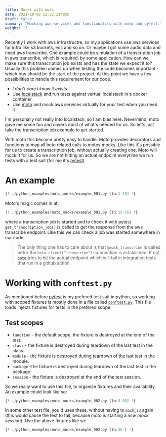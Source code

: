 ```yaml
--- 
title: Mocks with moto 
date: 2021-10-08 12:22.214030
draft: false
summary: "Mocking aws services and functionality with moto and pytest."
weight: -3
---
```


Recently I work with aws infrastructre, so my applications use aws services for infra like
s3 buckets, ecs and so on. Or maybe I got some audio data and need aws transcribe. 
One example could be simulation of a transcription job in aws transcribe, which is 
required, by some application. How can we make sure this transcription job exists and has 
the state we expect it to? Usually this problem comes up when testing the code
becomes important - which btw should be the start of the project. At this point we have a 
few possibilities to handle this requirement for our code.

* *I don't care I know it exists*
* Use [localstack](https://github.com/localstack/localstack) and run tests against vertual localstack in a docker container
* Use [moto](https://github.com/spulec/moto) and mock aws services virtually for your test when you need it

I'm personally not really into localstack, so I am bias here. Nevermind, moto gave me some
fun and covers most of what's needed for us. So let's just take the transcription job 
example to get started. 

With moto this become pretty easy to handle. Moto provides decorators and functions to 
map all boto related calls to motos mocks. Like this it's possible for us to create a 
transcription job, without actually creating one. Moto will mock it for us. So we are not 
hitting an actual endpoint everytime we run tests with a test suit 
(for me it's [pytest](https://github.com/pytest-dev/pytest)). 

# An example

````Python
{! ./python_examples/moto_mocks/example_001.py [ln:1-28] !}
````

Moto's magic comes in at:

````Python
{! ./python_examples/moto_mocks/example_001.py [ln:15-16] !}
````

where a transcription job is started and to check it with pytest `get_transcription_job()`
is called to get the response from the aws transcribe endpoint. Like this we can check a
job was started somewhere in our code. 

> The only thing one has to care about is that `@mock_transcribe` is called befor the 
> `boto.client("transcribe")`-connection is established. If not, 
> [`boto`](https://boto3.amazonaws.com/v1/documentation/api/latest/reference/services/transcribe.html)
> tries to hit the actual endpoint which will fail in integration tests that run in a
> github action.

# Working with `conftest.py`

As mentioned before [pytest](https://github.com/pytest-dev/pytest) is my prefered test 
suit in python, so working with scoped fixtures is mostly done in a file called 
[`conftest.py`](https://docs.pytest.org/en/6.2.x/fixture.html?highlight=conftest#scope-sharing-fixtures-across-classes-modules-packages-or-session).
This file loads injects fixtures for tests in the prefered scope:

## Test scopes

* `function` - the default scope, the fixture is destroyed at the end of the test.
* `class` - the fixture is destroyed during teardown of the last test in the class.
* `module` - the fixture is destroyed during teardown of the last test in the module.
* `package` -the fixture is destroyed during teardown of the last test in the package.
* `session` - the fixture is destroyed at the end of the test session.

So we really want to use this file, to organise fixtures and their availability. An 
example could look like so:

````Python
{! ./python_examples/moto_mocks/example_002.py [ln:3-30] !}
````

In some other test file, you'd uses these, without having to `mock_s3` again (this would
cause the test to fail, because moto is starting a *new mock session*). Use the above 
fixtures like so:

````Python
{! ./python_examples/moto_mocks/example_002.py [ln:36-] !}
````


